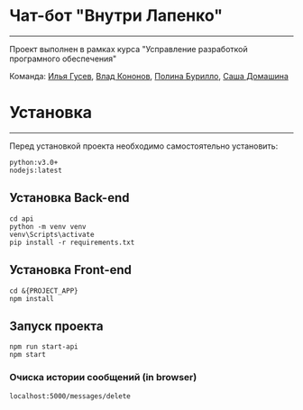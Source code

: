 # Чат-бот "Внутри Лапенко"
-------------------------
Проект выполнен  в рамках курса "Усправление разработкой програмного обеспечения"

Команда: [Илья Гусев](https://github.com/ilyagusa), [Влад Кононов](https://github.com/VladosKON), [Полина Бурилло](https://github.com/BurilloPolina), [Саша Домашина](https://github.com/SashaDomashina)

# Установка
-------------------------
Перед установкой проекта необходимо самостоятельно установить:
```
python:v3.0+ 
nodejs:latest
```
## Установка Back-end
```
cd api
python -m venv venv
venv\Scripts\activate
pip install -r requirements.txt
```
## Установка Front-end
```
cd &{PROJECT_APP}
npm install
```
## Запуск проекта
```
npm run start-api
npm start
```
### Очиска истории сообщений (in browser)
```
localhost:5000/messages/delete
```
